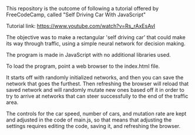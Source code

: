 This repository is the outcome of following a tutorial offered by FreeCodeCamp, called "Self Driving Car With JavaScript"

Tutorial link:  https://www.youtube.com/watch?v=Rs_rAxEsAvI

The objective was to make a rectangular 'self driving car' that could make its way through traffic, using a simple neural network for decision making.

The program is made in JavaScript with no additional libraries used.

To load the program, point a web browser to the index.html file.

It starts off with randomly initialized networks, and then you can save the network that goes the furthest.
Then refreshing the browser will reload that saved network and will randomly mutate new ones based off it in order to try to arrive at networks that can steer successfully to the end of the traffic area.

The controls for the car speed, number of cars, and mutation rate are kept and adjusted in the code of main.js, so that means that adjusting the settings requires editing the code, saving it, and refreshing the browser.


